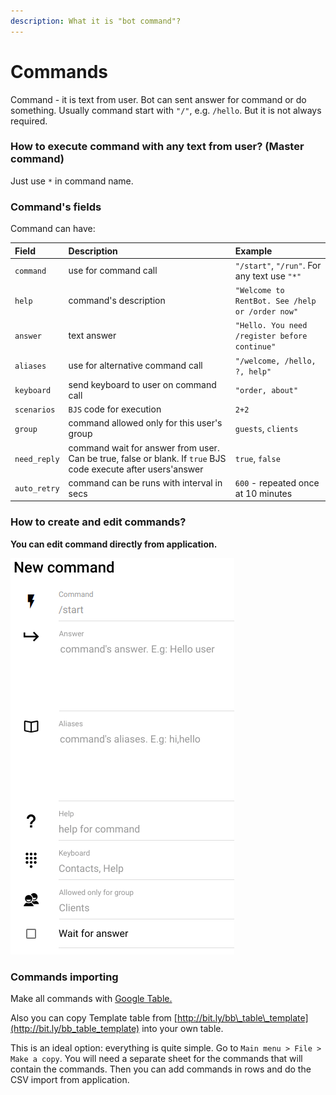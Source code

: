 ```yaml
---
description: What it is "bot command"?
---
```


# Commands

Command - it is text from user. Bot can sent answer for command or do something. Usually command start with `"/"`, e.g. `/hello`. But it is not always required.

### How to execute command with any text from user? \(Master command\)

Just use `*` in command name. 



### Command's fields

Command can have:

| Field | Description | Example |
| :--- | :--- | :--- |
| `command` | use for command call | `"/start"`, `"/run"`. For any text use `"*"` |
| `help` | command's description | `"Welcome to RentBot. See /help or /order now"` |
| `answer` | text answer | `"Hello. You need /register before continue"` |
| `aliases` | use for alternative command call | `"/welcome, /hello, ?, help"` |
| `keyboard` | send keyboard to user on command call | `"order, about"` |
| `scenarios` | `BJS` code for execution | `2+2` |
| `group` | command allowed only for this user's group | `guests`, `clients` |
| `need_reply` | command wait for answer from user. Can be true, false or blank. If `true` BJS code execute after users'answer | `true`, `false` |
| `auto_retry` | command can be runs with interval in secs | `600` - repeated once at 10 minutes |

### How to create and edit commands?

**You can edit command directly from application.**

![Screen from App for command creation](../.gitbook/assets/image%20%2811%29.png)

### Commands importing

Make all commands with [Google Table. ](https://help.bots.business/create-bot-from-google-table)

Also you can copy Template table from [http://bit.ly/bb\_table\_template](http://bit.ly/bb_table_template) into your own table. 

This is an ideal option: everything is quite simple. Go to `Main menu > File > Make a copy`. You will need a separate sheet for the commands that will contain the commands. Then you can add commands in rows and do the CSV import from application.





### 



